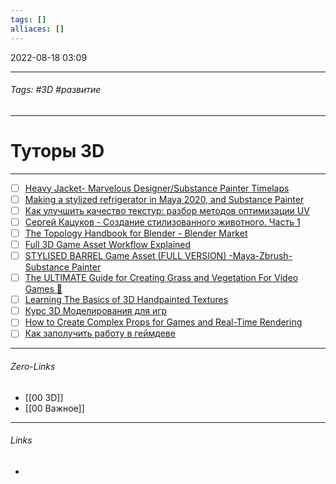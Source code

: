 ```yaml
---
tags: []
alliaces: []
---
```

2022-08-18
03:09
***
###### Tags: #3D #развитие 
***
# Туторы 3D
***
- [ ] [Heavy Jacket- Marvelous Designer/Substance Painter Timelaps](https://www.youtube.com/watch?v=yFqwZSq32Ck&ab_channel=EstebanTenorio)
- [ ] [Making a stylized refrigerator in Maya 2020, and Substance Painter](https://www.youtube.com/watch?v=itnP-SYJizw&ab_channel=3dEx)
- [ ] [Как улучшить качество текстур: разбор методов оптимизации UV ](https://dtf.ru/gamedev/202100-kak-uluchshit-kachestvo-tekstur-razbor-metodov-optimizacii-uv)
- [ ] [Сергей Кацуков - Создание стилизованного животного. Часть 1](https://www.youtube.com/watch?v=cBytXAV2Lt0&ab_channel=CGAllies)
- [ ] [The Topology Handbook for Blender - Blender Market](https://blendermarket.com/products/the-topology-handbook-for-blender)
- [ ] [Full 3D Game Asset Workflow Explained](https://youtu.be/oiuHSAwiz1c)
- [ ] [STYLISED BARREL Game Asset (FULL VERSION) -Maya-Zbrush-Substance Painter](https://youtu.be/uy6b4cicSik)
- [ ] [The ULTIMATE Guide for Creating Grass and Vegetation For Video Games 🌱](https://youtu.be/ek9kK6zmMf8)
- [ ] [Learning The Basics of 3D Handpainted Textures](https://youtu.be/Ekru3VMnR7k)
- [ ] [Курс 3D Моделирования для игр](https://www.youtube.com/watch?v=caxhQhLigic&list=PLIJd5J7QzwHT6Pva2LyhQdyAQHgf-DGb8)
- [ ] [How to Create Complex Props for Games and Real-Time Rendering](https://drive.google.com/drive/folders/1VgGFmc_CU3-Ec1DwEEVpeqrsElWT4nGy)
- [ ] [Как заполучить работу в геймдеве](https://docs.google.com/document/d/1QovGZNLRhlZlnIbGZgbDBtFJX6pYhStQ1zT8oieHukM/edit)

***
###### Zero-Links
- [[00 3D]]
- [[00 Важное]]
***
###### Links
-